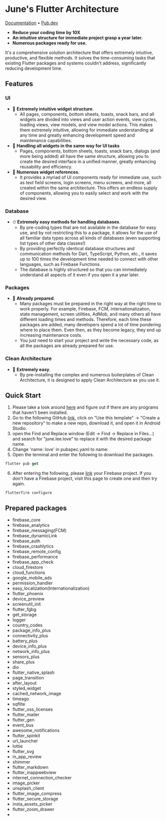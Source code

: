 # June's Flutter Architecture

<p>
  <a href="https://doc.junes-architecture.lol">Documentation</a> •
  <a href="https://pub.dev/packages/junes_flutter_architecture">Pub.dev</a>
</p>


- **Reduce your coding time by 10X**
- **An intuitive structure for immediate project grasp a year later.**
- **Numerous packages ready for use.**

It's a comprehensive solution architecture that offers extremely intuitive, productive, and flexible methods. It solves the time-consuming tasks that existing Flutter packages and systems couldn't address, significantly reducing development time.

## Features

### UI 
- 💙 **Extremely intuitive widget structure**.
  - All pages, components, bottom sheets, toasts, snack bars, and all widgets are divided into views and user action events, view cycles, loading views, view models, and view model actions. This makes them extremely intuitive, allowing for immediate understanding at any time and greatly enhancing development speed and maintenance capabilities.
- 🚀 **Handling all widgets in the same way for UI tasks**
  - Pages, components, bottom sheets, toasts, snack bars, dialogs (and more being added) all have the same structure, allowing you to create the desired interface in a unified manner, greatly enhancing reusability and efficiency.
- 🍭 **Numerous widget references**.
  - It provides a myriad of UI components ready for immediate use, such as text field screens, login screens, menu screens, and more, all created within the same architecture. This offers an endless supply of components, allowing you to easily select and work with the desired view.
 
### Database
- ⏱ **Extremely easy methods for handling databases**.
  - By pre-coding types that are not available in the database for easy use, and by not restricting this to a package, it allows for the use of all familiar data types across all kinds of databases (even supporting list types of other data classes!)
  - By providing perfectly identical database structures and communication methods for Dart, TypeScript, Python, etc., it saves up to 100 times the development time needed to connect with other languages, such as Firebase Functions.
  - The database is highly structured so that you can immediately understand all aspects of it even if you open it a year later.
 
### Packages
- 🦄 **Already prepared**.
  - Many packages must be prepared in the right way at the right time to work properly. For example, Firebase, FCM, internationalization, state management, screen utilities, AdMob, and many others all have different loading times and methods. Therefore, each time these packages are added, many developers spend a lot of time pondering where to place them. Even then, as they become legacy, they end up increasing maintenance costs.
  - You just need to start your project and write the necessary code, as all the packages are already prepared for use.
 
### Clean Architecture
- 🦄 **Extremely easy**.
  - By pre-installing the complex and numerous boilerplates of Clean Architecture, it is designed to apply Clean Architecture as you use it.
 
## Quick Start
1. Please take a look around [here](https://doc.junes-architecture.lol/introduction/installation-guide-for-required-libraries) and figure out if there are any programs that haven't been installed.
2. Go to the following GitHub [link](https://github.com/melodysdreamj/Junes-Flutter-Architecture.skeleton), click on "Use this template" -> "Create a new repository" to make a new repo, download it, and open it in Android Studio.
3. open the Find and Replace window (Edit -> Find -> Replace in Files...) and search for "june.lee.love" to replace it with the desired package name.
4. Change 'name: love' in pubspec.yaml to name:<project name>
5. Open the terminal and enter the following to download the packages.
```dart
flutter pub get
```
6. After entering the following, please [link](https://doc.junes-architecture.lol/introduction/setting-up-firebase-initially) your Firebase project. If you don't have a Firebase project, visit this page to create one and then try again.
```
flutterfire configure
```

## Prepared packages
- firebase_core
- firebase_analytics
- firebase_messaging(FCM)
- firebase_dynamicLink
- firebase_auth
- firebase_crashlytics
- firebase_remote_config
- firebase_performance
- firebase_app_check
- cloud_firestore
- cloud_functions
- google_mobile_ads
- permission_handler
- easy_localization(Internationalization)
- flutter_phoenix
- device_preview
- screenutil_init
- flutter_fgbg
- get_storage
- logger
- country_codes
- package_info_plus
- connectivity_plus
- battery_plus
- device_info_plus
- network_info_plus
- sensors_plus
- share_plus
- dio
- flutter_native_splash
- page_transition
- after_layout
- styled_widget
- cached_network_image
- timeago
- sqflite
- flutter_oss_licenses
- flutter_mailer
- flutter_gen
- event_bus
- awesome_notifications
- flutter_spinkit
- url_launcher
- lottie
- flutter_svg
- in_app_review
- shimmer
- flutter_markdown
- flutter_inappwebview
- internet_connection_checker
- image_picker
- unsplash_client
- flutter_image_compress
- flutter_secure_storage
- insta_assets_picker
- flutter_zoom_drawer
- 

